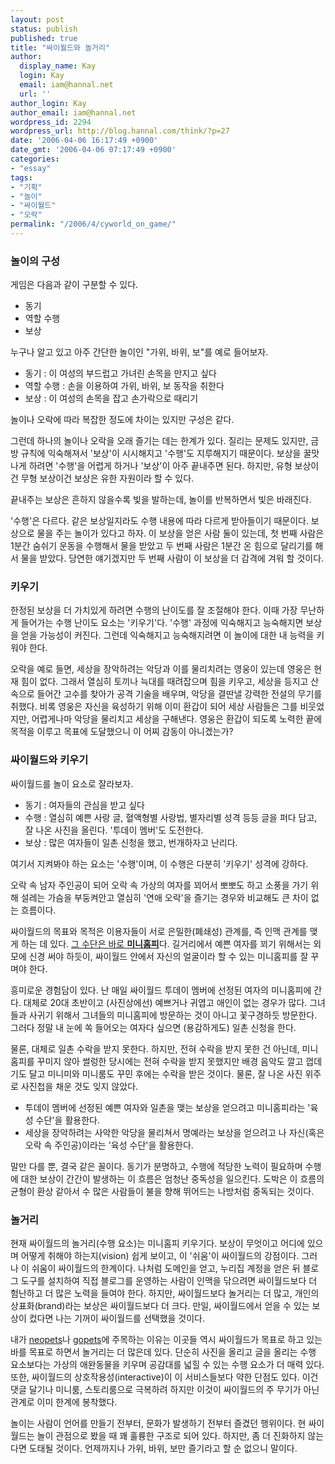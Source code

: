 ```yaml
---
layout: post
status: publish
published: true
title: "싸이월드와 놀거리"
author:
  display_name: Kay
  login: Kay
  email: iam@hannal.net
  url: ''
author_login: Kay
author_email: iam@hannal.net
wordpress_id: 2294
wordpress_url: http://blog.hannal.com/think/?p=27
date: '2006-04-06 16:17:49 +0900'
date_gmt: '2006-04-06 07:17:49 +0900'
categories:
- "essay"
tags:
- "기획"
- "놀이"
- "싸이월드"
- "오락"
permalink: "/2006/4/cyworld_on_game/"
---
```

<h3>놀이의 구성</h3>
<p>게임은 다음과 같이 구분할 수 있다.</p>
<ul>
<li>동기</li>
<li>역할 수행</li>
<li>보상</li>
</ul>
<p>누구나 알고 있고 아주 간단한 놀이인 "가위, 바위, 보"를 예로 들어보자.</p>
<ul>
<li>동기 : 이 여성의 부드럽고 가녀린 손목을 만지고 싶다</li>
<li>역할 수행 : 손을 이용하여 가위, 바위, 보 동작을 취한다</li>
<li>보상 : 이 여성의 손목을 잡고 손가락으로 때리기</li>
</ul>
<p>놀이나 오락에 따라 복잡한 정도에 차이는 있지만 구성은 같다.</p>
<p>그런데 하나의 놀이나 오락을 오래 즐기는 데는 한계가 있다. 질리는 문제도 있지만, 금방 규칙에 익숙해져서 '보상'이 시시해지고 '수행'도 지루해지기 때문이다. 보상을 꿀맛 나게 하려면 '수행'을 어렵게 하거나 '보상'이 아주 끝내주면 된다. 하지만, 유형 보상이건 무형 보상이건 보상은 유한 자원이라 할 수 있다.</p>
<p>끝내주는 보상은 흔하지 않을수록 빛을 발하는데, 놀이를 반복하면서 빛은 바래진다.</p>
<p>'수행'은 다르다. 같은 보상일지라도 수행 내용에 따라 다르게 받아들이기 때문이다. 보상으로 물을 주는 놀이가 있다고 하자. 이 보상을 얻은 사람 둘이 있는데, 첫 번째 사람은 1분간 숨쉬기 운동을 수행해서 물을 받았고 두 번째 사람은 1분간 온 힘으로 달리기를 해서 물을 받았다. 당연한 얘기겠지만 두 번째 사람이 이 보상을 더 감격에 겨워 할 것이다.</p>
<h3>키우기</h3>
<p>한정된 보상을 더 가치있게 하려면 수행의 난이도를 잘 조절해야 한다. 이때 가장 무난하게 들어가는 수행 난이도 요소는 '키우기'다. '수행' 과정에 익숙해지고 능숙해지면 보상을 얻을 가능성이 커진다. 그런데 익숙해지고 능숙해지려면 이 놀이에 대한 내 능력을 키워야 한다.</p>
<p>오락을 예로 들면, 세상을 장악하려는 악당과 이를 물리치려는 영웅이 있는데 영웅은 현재 힘이 없다. 그래서 열심히 토끼나 늑대를 때려잡으며 힘을 키우고, 세상을 등지고 산 속으로 들어간 고수를 찾아가 공격 기술을 배우며, 악당을 결딴낼 강력한 전설의 무기를 취했다. 비록 영웅은 자신을 육성하기 위해 이미 환갑이 되어 세상 사람들은 그를 비웃었지만, 어렵게나마 악당을 물리치고 세상을 구해낸다. 영웅은 환갑이 되도록 노력한 끝에 목적을 이루고 목표에 도달했으니 이 어찌 감동이 아니겠는가?</p>
<h3>싸이월드와 키우기</h3>
<p>싸이월드를 놀이 요소로 잘라보자.</p>
<ul>
<li>동기 : 여자들의 관심을 받고 싶다</li>
<li>수행 : 열심히 예쁜 사랑 글, 혈액형별 사랑법, 별자리별 성격 등등 글을 퍼다 담고, 잘 나온 사진을 올린다. '투데이 멤버'도 도전한다.</li>
<li>보상 : 많은 여자들이 일촌 신청을 했고, 번개하자고 난리다.</li>
</ul>
<p>여기서 지켜봐야 하는 요소는 '수행'이며, 이 수행은 다분히 '키우기' 성격에 강하다.</p>
<p>오락 속 남자 주인공이 되어 오락 속 가상의 여자를 꾀어서 뽀뽀도 하고 소풍을 가기 위해 설레는 가슴을 부둥켜안고 열심히 '연애 오락'을 즐기는 경우와 비교해도 큰 차이 없는 흐름이다.</p>
<p>싸이월드의 목표와 목적은 이용자들이 서로 은밀한(폐쇄성) 관계를, 즉 인맥 관계를 맺게 하는 데 있다. <u>그 수단은 바로 <strong>미니홈피</strong></u>다. 길거리에서 예쁜 여자를 꾀기 위해서는 외모에 신경 써야 하듯이, 싸이월드 안에서 자신의 얼굴이라 할 수 있는 미니홈피를 잘 꾸며야 한다.</p>
<p>흥미로운 경험담이 있다. 난 매일 싸이월드 투데이 멤버에 선정된 여자의 미니홈피에 간다. 대체로 20대 초반이고 (사진상에선) 예쁘거나 귀엽고 애인이 없는 경우가 많다. 그녀들과 사귀기 위해서 그녀들의 미니홈피에 방문하는 것이 아니고 꽃구경하듯 방문한다. 그러다 정말 내 눈에 쏙 들어오는 여자다 싶으면 (용감하게도) 일촌 신청을 한다.</p>
<p>물론, 대체로 일촌 수락을 받지 못한다. 하지만, 전혀 수락을 받지 못한 건 아닌데, 미니홈피를 꾸미지 않아 썰렁한 당시에는 전혀 수락을 받지 못했지만 배경 음악도 깔고 껍데기도 달고 미니미와 미니룸도 꾸민 후에는 수락을 받은 것이다. 물론, 잘 나온 사진 위주로 사진첩을 채운 것도 잊지 않았다.</p>
<ul>
<li>투데이 멤버에 선정된 예쁜 여자와 일촌을 맺는 보상을 얻으려고 미니홈피라는 '육성 수단'을 활용한다.</li>
<li>세상을 장악하려는 사악한 악당을 물리쳐서 명예라는 보상을 얻으려고 나 자신(혹은 오락 속 주인공)이라는 '육성 수단'을 활용한다.</li>
</ul>
<p>말만 다를 뿐, 결국 같은 꼴이다. 동기가 분명하고, 수행에 적당한 노력이 필요하며 수행에 대한 보상이 간간이 발생하는 이 흐름은 엄청난 중독성을 일으킨다. 도박은 이 흐름의 균형이 환상 같아서 수 많은 사람들이 불을 향해 뛰어드는 나방처럼 중독되는 것이다.</p>
<h3>놀거리</h3>
<p>현재 싸이월드의 놀거리(수행 요소)는 미니홈피 키우기다. 보상이 무엇이고 어디에 있으며 어떻게 취해야 하는지(vision) 쉽게 보이고, 이 '쉬움'이 싸이월드의 강점이다. 그러나 이 쉬움이 싸이월드의 한계이다. 나처럼 도메인을 얻고, 누리집 계정을 얻은 뒤 블로그 도구를 설치하여 직접 블로그를 운영하는 사람이 인맥을 닦으려면 싸이월드보다 더 험난하고 더 많은 노력을 들여야 한다. 하지만, 싸이월드보다 놀거리는 더 많고, 개인의 상표화(brand)라는 보상은 싸이월드보다 더 크다. 만일, 싸이월드에서 얻을 수 있는 보상이 컸다면 나는 기꺼이 싸이월드를 선택했을 것이다.</p>
<p>내가 <a href="http://www.neopets.com">neopets</a>나 <a href="http://www.gopetslive.com">gopets</a>에 주목하는 이유는 이곳들 역시 싸이월드가 목표로 하고 있는 바를 목표로 하면서 놀거리는 더 많은데 있다. 단순히 사진을 올리고 글을 올리는 수행 요소보다는 가상의 애완동물을 키우며 공감대를 넓힐 수 있는 수행 요소가 더 매력 있다. 또한, 싸이월드의 상호작용성(interactive)이 이 서비스들보다 약한 단점도 있다. 이건 댓글 달기나 미니룸, 스토리룸으로 극복하려 하지만 이것이 싸이월드의 주 무기가 아닌 관계로 이미 한계에 봉착했다.</p>
<p>놀이는 사람이 언어를 만들기 전부터, 문화가 발생하기 전부터 즐겼던 행위이다. 현 싸이월드는 놀이 관점으로 봤을 때 꽤 훌륭한 구조로 되어 있다. 하지만, 좀 더 진화하지 않는다면 도태될 것이다. 언제까지나 가위, 바위, 보만 즐기라고 할 순 없으니 말이다.</p>
